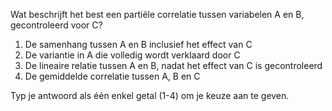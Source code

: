 Wat beschrijft het best een partiële correlatie tussen variabelen A en B, gecontroleerd voor C?

1.	De samenhang tussen A en B inclusief het effect van C
2.	De variantie in A die volledig wordt verklaard door C
3.	De lineaire relatie tussen A en B, nadat het effect van C is gecontroleerd
4.	De gemiddelde correlatie tussen A, B en C

Typ je antwoord als één enkel getal (1-4) om je keuze aan te geven.

